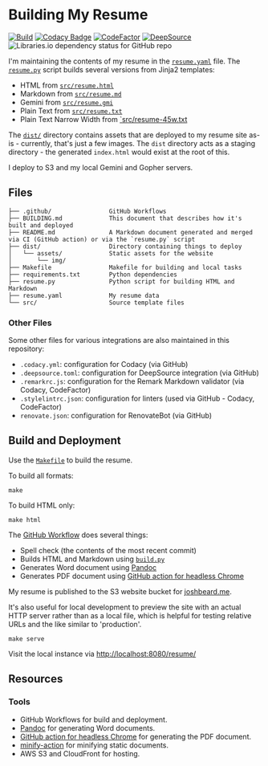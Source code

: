 # Building My Resume

[![Build](https://github.com/joshbeard/resume/actions/workflows/build-deploy.yml/badge.svg)](https://github.com/joshbeard/resume/actions/workflows/build-deploy.yml)
[![Codacy Badge](https://app.codacy.com/project/badge/Grade/4045419784f447ce874f3cdc6d539617)](https://www.codacy.com/gh/joshbeard/resume/dashboard?utm_source=github.com&amp;utm_medium=referral&amp;utm_content=joshbeard/resume&amp;utm_campaign=Badge_Grade)
[![CodeFactor](https://www.codefactor.io/repository/github/joshbeard/resume/badge)](https://www.codefactor.io/repository/github/joshbeard/resume)
[![DeepSource](https://deepsource.io/gh/joshbeard/resume.svg/?label=active+issues&show_trend=true&token=r6oAHM7Ii2Emi_95lfEkNtxX)](https://deepsource.io/gh/joshbeard/resume/?ref=repository-badge)
![Libraries.io dependency status for GitHub repo](https://img.shields.io/librariesio/github/joshbeard/resume)

I'm maintaining the contents of my resume in the [`resume.yaml`](resume.yaml)
file. The [`resume.py`](resume.py) script builds several versions from Jinja2
templates:

* HTML from [`src/resume.html`](src/resume.html)
* Markdown from [`src/resume.md`](src/resume.md)
* Gemini from [`src/resume.gmi`](src/resume.gmi)
* Plain Text from [`src/resume.txt`](src/resume.txt)
* Plain Text Narrow Width from [`src/resume-45w.txt](src/resume-45w.txt)

The [`dist/`](dist) directory contains assets that are deployed to my resume
site as-is - currently, that's just a few images. The `dist` directory acts as a
staging directory - the generated `index.html` would exist at the root of this.

I deploy to S3 and my local Gemini and Gopher servers.

## Files

```plain
├── .github/                GitHub Workflows
├── BUILDING.md             This document that describes how it's built and deployed
├── README.md               A Markdown document generated and merged via CI (GitHub action) or via the `resume.py` script
├── dist/                   Directory containing things to deploy
│   └── assets/             Static assets for the website
│       └── img/
├── Makefile                Makefile for building and local tasks
├── requirements.txt        Python dependencies
├── resume.py               Python script for building HTML and Markdown
├── resume.yaml             My resume data
└── src/                    Source template files
```

### Other Files

Some other files for various integrations are also maintained in this repository:

* `.codacy.yml`: configuration for Codacy (via GitHub)
* `.deepsource.toml`: configuration for DeepSource integration (via GitHub)
* `.remarkrc.js`: configuration for the Remark Markdown validator (via Codacy, CodeFactor)
* `.stylelintrc.json`: configuration for linters (used via GitHub - Codacy, CodeFactor)
* `renovate.json`: configuration for RenovateBot (via GitHub)

## Build and Deployment

Use the [`Makefile`](Makefile) to build the resume.

To build all formats:

```shell
make
```

To build HTML only:

```shell
make html
```

The [GitHub Workflow](.github/workflows/build-deploy.yml) does several things:

* Spell check (the contents of the most recent commit)
* Builds HTML and Markdown using [`build.py`](build.py)
* Generates Word document using [Pandoc](https://pandoc.org/)
* Generates PDF document using [GitHub action for headless Chrome](https://github.com/marketplace/actions/setup-chrome)

My resume is published to the S3 website bucket for
[joshbeard.me](https://github.com/joshbeard/joshbeard.me-tf-aws).

It's also useful for local development to preview the site with
an actual HTTP server rather than as a local file, which is helpful for testing
relative URLs and the like similar to 'production'.

```shell
make serve
```

Visit the local instance via <http://localhost:8080/resume/>

## Resources

### Tools

* GitHub Workflows for build and deployment.
* [Pandoc](https://pandoc.org/) for generating Word documents.
* [GitHub action for headless Chrome](https://github.com/marketplace/actions/setup-chrome) for generating the PDF document.
* [minify-action](https://github.com/anthonyftwang/minify-action) for minifying static documents.
* AWS S3 and CloudFront for hosting.
